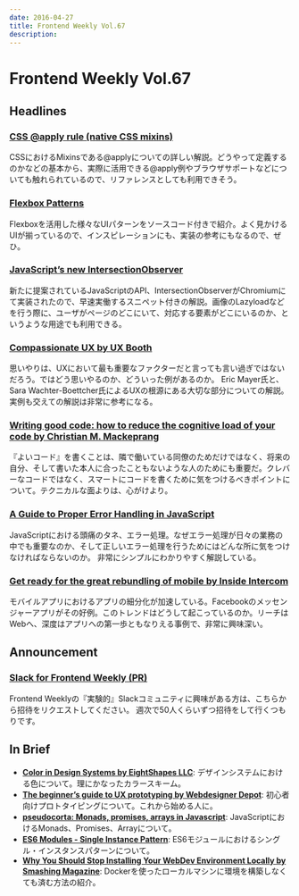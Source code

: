 ```yaml
---
date: 2016-04-27
title: Frontend Weekly Vol.67
description: 
---
```


# Frontend Weekly Vol.67

## Headlines

### [CSS @apply rule (native CSS mixins)](https://blog.gospodarets.com/css_apply_rule)

CSSにおけるMixinsである@applyについての詳しい解説。どうやって定義するのかなどの基本から、実際に活用できる@apply例やブラウザサポートなどについても触れられているので、リファレンスとしても利用できそう。

### [Flexbox Patterns](http://www.flexboxpatterns.com/home)

Flexboxを活用した様々なUIパターンをソースコード付きで紹介。よく見かけるUIが揃っているので、インスピレーションにも、実装の参考にもなるので、ぜひ。

### [JavaScript’s new IntersectionObserver](https://medium.com/@amcdnl/javascript-s-new-intersectionobserver-cdce8a73bef8#.913yryfpl)

新たに提案されているJavaScriptのAPI、IntersectionObserverがChromiumにて実装されたので、早速実働するスニペット付きの解説。画像のLazyloadなどを行う際に、ユーザがページのどこにいて、対応する要素がどこにいるのか、というような用途でも利用できる。

### [Compassionate UX by UX Booth](http://www.uxbooth.com/articles/compassionate-ux/)

思いやりは、UXにおいて最も重要なファクターだと言っても言い過ぎではないだろう。ではどう思いやるのか、どういった例があるのか。
Eric Mayer氏と、Sara Wachter-Boettcher氏によるUXの根源にある大切な部分についての解説。実例も交えての解説は非常に参考になる。

### [Writing good code: how to reduce the cognitive load of your code by Christian M. Mackeprang](http://chrismm.com/blog/how-to-reduce-the-cognitive-load-of-your-code/)

『よいコード』を書くことは、隣で働いている同僚のためだけではなく、将来の自分、そして書いた本人に合ったこともないような人のためにも重要だ。クレバーなコードではなく、スマートにコードを書くために気をつけるべきポイントについて。テクニカルな面よりは、心がけより。

### [A Guide to Proper Error Handling in JavaScript](http://www.sitepoint.com/proper-error-handling-javascript/)

JavaScriptにおける頭痛のタネ、エラー処理。なぜエラー処理が日々の業務の中でも重要なのか、そして正しいエラー処理を行うためにはどんな所に気をつけなければならないのか。
非常にシンプルにわかりやすく解説している。

### [Get ready for the great rebundling of mobile by Inside Intercom](https://blog.intercom.io/the-great-mobile-rebundling/)

モバイルアプリにおけるアプリの細分化が加速している。Facebookのメッセンジャーアプリがその好例。このトレンドはどうして起こっているのか。リーチはWebへ、深度はアプリへの第一歩ともなりえる事例で、非常に興味深い。

## Announcement

### [Slack for Frontend Weekly (PR)](https://studiomohawk.typeform.com/to/Kj8Gaj)

Frontend Weeklyの『実験的』Slackコミュニティに興味がある方は、こちらから招待をリクエストしてください。 週次で50人くらいずつ招待をして行くつもりです。

## In Brief

* [**Color in Design Systems by EightShapes LLC**](https://medium.com/eightshapes-llc/color-in-design-systems-a1c80f65fa3#.5kh6niq2e): デザインシステムにおける色について。理にかなったカラースキーム。
* [**The beginner’s guide to UX prototyping by Webdesigner Depot**](http://www.webdesignerdepot.com/2016/04/the-beginners-guide-to-ux-prototyping/): 初心者向けプロトタイピングについて。これから始める人に。
* [**pseudocorta: Monads, promises, arrays in Javascript**](http://pseudocorta.blogspot.jp/2014/05/monads-promises-arrays-in-javascript.html): JavaScriptにおけるMonads、Promises、Arrayについて。
* [**ES6 Modules - Single Instance Pattern**](https://k94n.com/es6-modules-single-instance-pattern): ES6モジュールにおけるシングル・インスタンスパターンについて。
* [**Why You Should Stop Installing Your WebDev Environment Locally by Smashing Magazine**](https://www.smashingmagazine.com/2016/04/stop-installing-your-webdev-environment-locally-with-docker/): Dockerを使ったローカルマシンに環境を構築しなくても済む方法の紹介。
